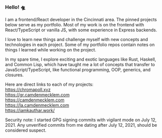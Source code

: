 ### Hello! 🛸

I am a frontend/React developer in the Cincinnati area. The pinned projects below serve as my portfolio. Most of my work is on the frontend with React/TypeScript or vanilla JS, with some experience in Express backends.

I love to learn new things and challenge myself with new concepts and technologies in each project. Some of my portfolio repos contain notes on things I learned while working on the project.

In my spare time, I explore exciting and exotic languages like Rust, Haskell, and Common Lisp, which have taught me a lot of concepts that transfer to JavaScript/TypeScript, like functional programming, OOP, generics, and closures.

Here are direct links to each of my projects:   
https://chromapoll.xyz   
https://gr.camdenmecklem.com   
https://camdenmecklem.com   
https://la.camdenmecklem.com   
https://iamkauthar.work/   

Security note: I started GPG signing commits with vigilant mode on July 12, 2021. Any unverified commits from me dating after July 12, 2021, should be considered suspect.
